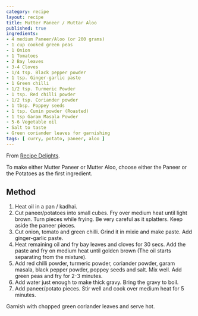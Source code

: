 ```yaml
---
category: recipe
layout: recipe
title: Mutter Paneer / Muttar Aloo
published: true
ingredients:
- 4 medium Paneer/Aloo (or 200 grams)
- 1 cup cooked green peas
- 1 Onion
- 1 Tomatoes
- 2 Bay leaves
- 3-4 Cloves
- 1/4 tsp. Black pepper powder
- 1 tsp. Ginger-garlic paste
- 1 Green chilli
- 1/2 tsp. Turmeric Powder
- 1 tsp. Red chilli powder
- 1/2 tsp. Coriander powder
- 1 tbsp. Poppey seeds
- 1 tsp. Cumin powder (Roasted)
- 1 tsp Garam Masala Powder
- 5-6 Vegetable oil
- Salt to taste
- Green coriander leaves for garnishing
tags: [ curry, potato, paneer, aloo ]
---
```

From [Recipe Delights](http://www.recipedelights.com/recipes/vegdishes/Mutterpaneer.htm).

To make either Mutter Paneer or Mutter Aloo, choose either the Paneer or the Potatoes as the first ingredient.

## Method ##

1. Heat oil in a pan / kadhai.
1. Cut paneer/potatoes into small cubes. Fry over medium heat until light brown. Turn pieces while frying. Be very
   careful as it splatters. Keep aside the paneer pieces.
1. Cut onion, tomato and green chilli. Grind it in mixie and make paste. Add ginger-garlic paste.
1. Heat remaining oil and fry bay leaves and cloves for 30 secs. Add the paste and fry on medium heat until golden
   brown (The oil starts separating from the mixture).
1. Add red chilli powder, turmeric powder, coriander powder, garam masala, black pepper powder, poppey seeds and
   salt. Mix well. Add green peas and fry for 2-3 minutes.
1. Add water just enough to make thick gravy. Bring the gravy to boil.
1. Add paneer/potato pieces. Stir well and cook over medium heat for 5 minutes.

Garnish with chopped green coriander leaves and serve hot.
